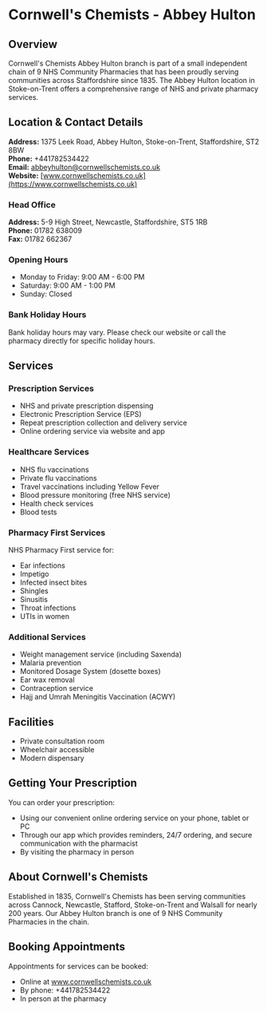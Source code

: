 # Cornwell's Chemists - Abbey Hulton

## Overview
Cornwell's Chemists Abbey Hulton branch is part of a small independent chain of 9 NHS Community Pharmacies that has been proudly serving communities across Staffordshire since 1835. The Abbey Hulton location in Stoke-on-Trent offers a comprehensive range of NHS and private pharmacy services.

## Location & Contact Details

**Address:** 1375 Leek Road, Abbey Hulton, Stoke-on-Trent, Staffordshire, ST2 8BW  
**Phone:** +441782534422  
**Email:** abbeyhulton@cornwellschemists.co.uk  
**Website:** [www.cornwellschemists.co.uk](https://www.cornwellschemists.co.uk)

### Head Office
**Address:** 5-9 High Street, Newcastle, Staffordshire, ST5 1RB  
**Phone:** 01782 638009  
**Fax:** 01782 662367

### Opening Hours
- Monday to Friday: 9:00 AM - 6:00 PM
- Saturday: 9:00 AM - 1:00 PM
- Sunday: Closed

### Bank Holiday Hours
Bank holiday hours may vary. Please check our website or call the pharmacy directly for specific holiday hours.

## Services

### Prescription Services
- NHS and private prescription dispensing
- Electronic Prescription Service (EPS)
- Repeat prescription collection and delivery service
- Online ordering service via website and app

### Healthcare Services
- NHS flu vaccinations
- Private flu vaccinations
- Travel vaccinations including Yellow Fever
- Blood pressure monitoring (free NHS service)
- Health check services
- Blood tests

### Pharmacy First Services
NHS Pharmacy First service for:
- Ear infections
- Impetigo
- Infected insect bites
- Shingles
- Sinusitis
- Throat infections
- UTIs in women

### Additional Services
- Weight management service (including Saxenda)
- Malaria prevention
- Monitored Dosage System (dosette boxes)
- Ear wax removal
- Contraception service
- Hajj and Umrah Meningitis Vaccination (ACWY)

## Facilities
- Private consultation room
- Wheelchair accessible
- Modern dispensary

## Getting Your Prescription

You can order your prescription:
- Using our convenient online ordering service on your phone, tablet or PC
- Through our app which provides reminders, 24/7 ordering, and secure communication with the pharmacist
- By visiting the pharmacy in person

## About Cornwell's Chemists
Established in 1835, Cornwell's Chemists has been serving communities across Cannock, Newcastle, Stafford, Stoke-on-Trent and Walsall for nearly 200 years. Our Abbey Hulton branch is one of 9 NHS Community Pharmacies in the chain.

## Booking Appointments
Appointments for services can be booked:
- Online at www.cornwellschemists.co.uk
- By phone: +441782534422
- In person at the pharmacy 